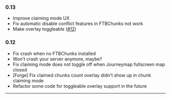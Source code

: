 ### 0.13
- Improve claiming mode UX
- Fix automatic disable conflict features in FTBChunks not work
- Make overlay toggleable ([#12](https://github.com/frank89722/JourneyMapIntegration/issues/12))
### 0.12
- Fix crash when no FTBChunks installed
- Won't crash your server anymore, maybe?
- Fix claiming mode does not toggle off when Journeymap fullscreen map closed
- [Forge] Fix claimed chunks count overlay didn't show up in chunk claiming mode
- Refactor some code for toggleable overlay support in the future
---
